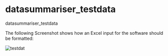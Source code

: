 # datasummariser_testdata
datasummariser_testdata


The following Screenshot shows how an Excel input for the software should be formatted:

![testdat](https://user-images.githubusercontent.com/65813696/153151384-ec098a33-44bb-48a3-8da8-e2ecb117cb86.PNG)
